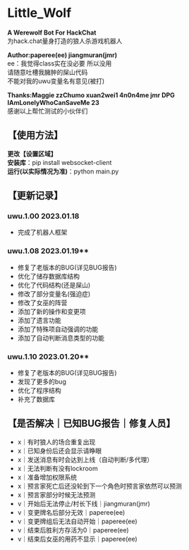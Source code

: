 # Little_Wolf

**A Werewolf Bot For HackChat**  
为hack.chat量身打造的狼人杀游戏机器人

**Author:paperee(ee) jiangmuran(jmr)**  
ee：我觉得class实在没必要 所以没用  
请随意吐槽我臃肿的屎山代码  
不能对我的uwu变量名有意见(被打)

**Thanks:Maggie zzChumo xuan2wei1 4n0n4me jmr DPG IAmLonelyWhoCanSaveMe 23**  
感谢以上帮忙测试的小伙伴们

## 【使用方法】
**更改【设置区域】**  
**安装库**：pip install websocket-client  
**运行(以实际情况为准)**：python main.py

## 【更新记录】
### uwu.1.00 2023.01.18
- 完成了机器人框架

### uwu.1.08 2023.01.19**
- 修复了老版本的BUG(详见BUG报告)
- 优化了储存数据库结构
- 优化了代码结构(还是屎山)
- 修改了部分变量名(强迫症)
- 修改了女巫的阵营
- 添加了新的操作和变更项
- 添加了遗言功能
- 添加了特殊项自动强调的功能
- 添加了自动判断消息类型的功能

### uwu.1.10 2023.01.20**
- 修复了老版本的BUG(详见BUG报告)
- 发现了更多的bug
- 优化了程序结构
- 补充了数据库


## 【是否解决｜已知BUG报告｜修复人员】
- x｜有时狼人的场合重复出现
- x｜已知身份后还会显示请睁眼
- x｜发送消息有时会达到上线（自动判断/多代理）
- x｜无法判断有没有lockroom
- x｜准备增加权限系统
- x｜预言家死亡后还没轮到下一个角色时预言家依然可以预测
- x｜预言家部分时候无法预测
- v｜开始后无法停止/村长下线｜jiangmuran(jmr)
- v｜变更牌名后部分无效｜paperee(ee)
- v｜变更牌组后无法自动开始｜paperee(ee)
- v｜结束后胜利方存活为0｜paperee(ee)
- v｜结束后女巫的用药不显示｜paperee(ee)
